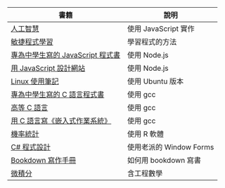 書籍   | 說明
-------|---------------------------
[人工智慧](../ai/README.md) | 使用 JavaScript 實作
[敏捷程式學習](../learnagile/README.md) | 學習程式的方法
[專為中學生寫的 JavaScript 程式書](../jsh/README.md) | 使用 Node.js
[用 JavaScript 設計網站](../jsw/README.md) | 使用 Node.js
[Linux 使用筆記](../linux/README.md) | 使用 Ubuntu 版本
[專為中學生寫的 C 語言程式書](../c/README.md) | 使用 gcc
[高等 C 語言](../c2/README.md) | 使用 gcc
[用 C 語言寫《嵌入式作業系統》](../c0/README.md) | 使用 gcc
[機率統計](../st/README.md) | 使用 R 軟體
[C# 程式設計](../csharp/README.md) | 使用老派的 Window Forms
[Bookdown 寫作手冊](../bookdown/README.md) | 如何用 bookdown 寫書
[微積分](calculus/README.md) | 含工程數學